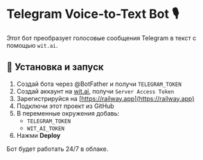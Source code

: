 # Telegram Voice-to-Text Bot 🎙️

Этот бот преобразует голосовые сообщения Telegram в текст с помощью `wit.ai`.

## 🔧 Установка и запуск

1. Создай бота через @BotFather и получи `TELEGRAM_TOKEN`
2. Создай аккаунт на [wit.ai](https://wit.ai), получи `Server Access Token`
3. Зарегистрируйся на [https://railway.app](https://railway.app)
4. Подключи этот проект из GitHub
5. В переменные окружения добавь:
   - `TELEGRAM_TOKEN`
   - `WIT_AI_TOKEN`
6. Нажми **Deploy**

Бот будет работать 24/7 в облаке.
